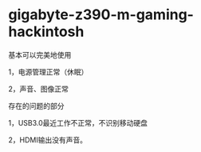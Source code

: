 # gigabyte-z390-m-gaming-hackintosh

基本可以完美地使用

1，电源管理正常（休眠）

2，声音、图像正常

存在的问题的部分

1，USB3.0最近工作不正常，不识别移动硬盘

2，HDMI输出没有声音。

